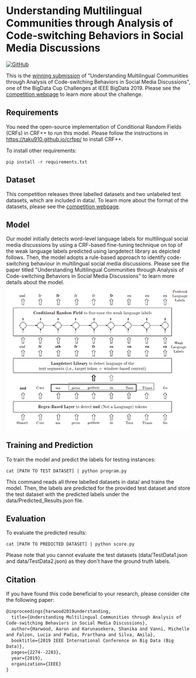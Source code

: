 # Understanding Multilingual Communities through Analysis of Code-switching Behaviors in Social Media Discussions
[![GitHub](https://img.shields.io/github/license/amilasilva92/multilingual-communities-by-code-switching?style=plastic)](https://opensource.org/licenses/MIT)

This is the [winning submission](https://rapid.cis.unimelb.edu.au/BigDataChallenge/Board.html) of "Understanding Multilingual Communities through Analysis of Code-switching Behaviors in Social Media Discussions", one of the BigData Cup Challenges at IEEE BigData 2019. Please see the [competition webpage](https://rapid.cis.unimelb.edu.au/BigDataChallenge/index.html) to learn more about the challenge.

## Requirements
You need the open-source implementation of Conditional Random Fields (CRFs) in CRF++ to run this model. Please follow the instructions in https://taku910.github.io/crfpp/ to install CRF++.

To install other requirements:
```shell
pip install -r requirements.txt
```
## Dataset
This competition releases three labelled datasets and two unlabeled test datasets, which are included in data/. To learn more about the format of the datasets, please see the [competition webpage](https://rapid.cis.unimelb.edu.au/BigDataChallenge/Tasks.html). 

## Model
Our model initially detects word-level language labels for multilingual social media discussions by using a CRF-based fine-tuning technique on top of the weak language labels predicted using langdetect library as depicted follows. Then, the model adopts a rule-based approach to identify code-switching behaviour in multilingual social media discussions. Please see the paper titled "Understanding Multilingual Communities through Analysis of Code-switching Behaviors in Social Media Discussions" to learn more details about the model.
<img src="https://github.com/amilasilva92/multilingual-communities-by-code-switching/blob/master/figure.png" width="700"/>

## Training and Prediction
To train the model and predict the labels for testing instances:
```shell
cat [PATH TO TEST DATASET] | python program.py
```
This command reads all three labelled datasets in data/ and trains the model. Then, the labels are predicted for the provided test dataset and store the test dataset with the predicted labels under the data/Predicted_Results.json file.

## Evaluation
To evaluate the predicted results:
```shell
cat [PATH TO PREDICTED DATASET] | python score.py
```
Please note that you cannot evaluate the test datasets  (data/TestData1.json and data/TestData2.json) as they don't have the ground truth labels.

## Citation
If you have found this code beneficial to your research, please consider cite the following paper:
```
@inproceedings{harwood2019understanding,
  title={Understanding Multilingual Communities through Analysis of Code-switching Behaviors in Social Media Discussions},
  author={Harwood, Aaron and Karunasekera, Shanika and Vanni, Michelle and Falzon, Lucia and Padia, Prarthana and Silva, Amila},
  booktitle={2019 IEEE International Conference on Big Data (Big Data)},
  pages={2274--2283},
  year={2019},
  organization={IEEE}
}
```
